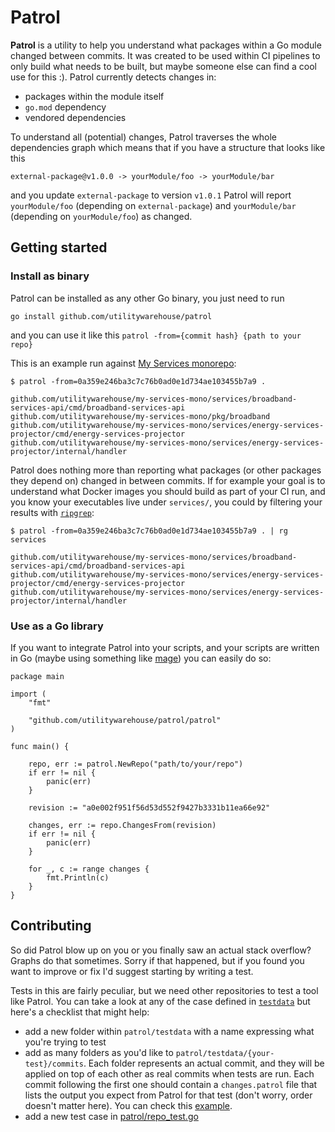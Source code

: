 # Patrol

**Patrol** is a utility to help you understand what packages within a Go module
changed between commits. It was created to be used within CI pipelines to only
build what needs to be built, but maybe someone else can find a cool use for
this :). Patrol currently detects changes in:

- packages within the module itself
- `go.mod` dependency
- vendored dependencies

To understand all (potential) changes, Patrol traverses the whole dependencies
graph which means that if you have a structure that looks like this

```
external-package@v1.0.0 -> yourModule/foo -> yourModule/bar
```

and you update `external-package` to version `v1.0.1` Patrol will report
`yourModule/foo` (depending on `external-package`) and `yourModule/bar`
(depending on `yourModule/foo`) as changed.

## Getting started

### Install as binary
Patrol can be installed as any other Go binary, you just need to run

```
go install github.com/utilitywarehouse/patrol
```

and you can use it like this
``` patrol -from={commit hash} {path to your repo}  ```

This is an example run against [My Services
monorepo](https://github.com/utilitywarehouse/my-services-mono):

```
$ patrol -from=0a359e246ba3c7c76b0ad0e1d734ae103455b7a9 .

github.com/utilitywarehouse/my-services-mono/services/broadband-services-api/cmd/broadband-services-api
github.com/utilitywarehouse/my-services-mono/pkg/broadband
github.com/utilitywarehouse/my-services-mono/services/energy-services-projector/cmd/energy-services-projector
github.com/utilitywarehouse/my-services-mono/services/energy-services-projector/internal/handler
```

Patrol does nothing more than reporting what packages (or other packages they
depend on) changed in between commits. If for example your goal is to understand
what Docker images you should build as part of your CI run, and you know your
executables live under `services/`, you could by filtering your results with
[`ripgrep`](https://github.com/BurntSushi/ripgrep):

```
$ patrol -from=0a359e246ba3c7c76b0ad0e1d734ae103455b7a9 . | rg services

github.com/utilitywarehouse/my-services-mono/services/broadband-services-api/cmd/broadband-services-api
github.com/utilitywarehouse/my-services-mono/services/energy-services-projector/cmd/energy-services-projector
github.com/utilitywarehouse/my-services-mono/services/energy-services-projector/internal/handler
```

### Use as a Go library
If you want to integrate Patrol into your scripts, and your scripts are written
in Go (maybe using something like [mage](https://magefile.org/)) you can easily do so:

```golang
package main

import (
	"fmt"

	"github.com/utilitywarehouse/patrol/patrol"
)

func main() {

	repo, err := patrol.NewRepo("path/to/your/repo")
	if err != nil {
		panic(err)
	}

	revision := "a0e002f951f56d53d552f9427b3331b11ea66e92"

	changes, err := repo.ChangesFrom(revision)
	if err != nil {
		panic(err)
	}

	for _, c := range changes {
		fmt.Println(c)
	}
}
```

## Contributing
So did Patrol blow up on you or you finally saw an actual stack overflow? Graphs
do that sometimes. Sorry if that happened, but if you found you want to improve
or fix I'd suggest starting by writing a test.

Tests in this are fairly peculiar, but we need other repositories to test a tool
like Patrol. You can take a look at any of the case defined in
[`testdata`](patrol/testdata) but here's a checklist that might help:

- add a new folder within `patrol/testdata` with a name expressing what you're
  trying to test
- add as many folders as you'd like to `patrol/testdata/{your-test}/commits`.
  Each folder represents an actual commit, and they will be applied on top of
  each other as real commits when tests are run. Each commit following the first
  one should contain a `changes.patrol` file that lists the output you expect
  from Patrol for that test (don't worry, order doesn't matter here). You can
  check this
  [example](patrol/testdata/internalchanges/commits/2/changes.patrol).
- add a new test case in [patrol/repo\_test.go](patrol/repo_test.go)
